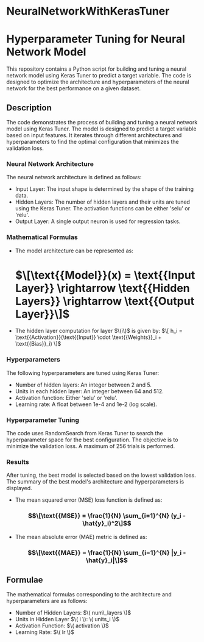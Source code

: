 # NeuralNetworkWithKerasTuner
# Hyperparameter Tuning for Neural Network Model

This repository contains a Python script for building and tuning a neural network model using Keras Tuner to predict a target variable. The code is designed to optimize the architecture and hyperparameters of the neural network for the best performance on a given dataset.

## Description

The code demonstrates the process of building and tuning a neural network model using Keras Tuner. The model is designed to predict a target variable based on input features. It iterates through different architectures and hyperparameters to find the optimal configuration that minimizes the validation loss.

### Neural Network Architecture

The neural network architecture is defined as follows:

- Input Layer: The input shape is determined by the shape of the training data.
- Hidden Layers: The number of hidden layers and their units are tuned using the Keras Tuner. The activation functions can be either 'selu' or 'relu'.
- Output Layer: A single output neuron is used for regression tasks.

### Mathematical Formulas
- The model architecture can be represented as:
  # $\[\text{{Model}}(x) = \text{{Input Layer}} \rightarrow \text{{Hidden Layers}} \rightarrow \text{{Output Layer}}\]$
- The hidden layer computation for layer $\(i\)$ is given by:
  $\[
  h_i = \text{{Activation}}(\text{{Input}} \cdot \text{{Weights}}_i + \text{{Bias}}_i)
  \]$

### Hyperparameters

The following hyperparameters are tuned using Keras Tuner:

- Number of hidden layers: An integer between 2 and 5.
- Units in each hidden layer: An integer between 64 and 512.
- Activation function: Either 'selu' or 'relu'.
- Learning rate: A float between 1e-4 and 1e-2 (log scale).

### Hyperparameter Tuning

The code uses RandomSearch from Keras Tuner to search the hyperparameter space for the best configuration. The objective is to minimize the validation loss. A maximum of 256 trials is performed.

### Results

After tuning, the best model is selected based on the lowest validation loss. The summary of the best model's architecture and hyperparameters is displayed.
- The mean squared error (MSE) loss function is defined as:
  ### $$\[\text{{MSE}} = \frac{1}{N} \sum_{i=1}^{N} (y_i - \hat{y}_i)^2\]$$
- The mean absolute error (MAE) metric is defined as:
  ### $$\[\text{{MAE}} = \frac{1}{N} \sum_{i=1}^{N} |y_i - \hat{y}_i|\]$$

## Formulae

The mathematical formulas corresponding to the architecture and hyperparameters are as follows:

- Number of Hidden Layers: $\( num\_layers \)$
- Units in Hidden Layer $\( i \): \( units_i \)$
- Activation Function: $\( activation \)$
- Learning Rate: $\( lr \)$
